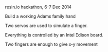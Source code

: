 resin.io hackathon, 6-7 Dec 2014

Build a working Adams family hand

Two servos are used to simulate a finger.

Everything is controlled by an Intel Edison board.

Two fingers are enough to give x-y movement

